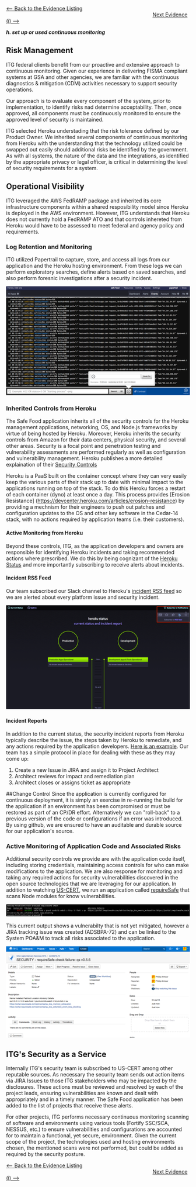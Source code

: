 [<-- Back to the Evidence Listing](https://github.com/itgfirm/safe-food/edit/master/Evidence)  &nbsp;&nbsp;&nbsp;&nbsp;&nbsp;&nbsp;&nbsp;&nbsp;&nbsp;&nbsp;&nbsp;&nbsp;&nbsp;&nbsp;&nbsp;&nbsp;&nbsp;&nbsp;&nbsp;&nbsp;&nbsp;&nbsp;&nbsp;&nbsp;&nbsp;&nbsp;&nbsp;&nbsp;&nbsp;&nbsp;&nbsp;&nbsp;&nbsp;&nbsp;&nbsp;&nbsp;&nbsp;&nbsp;&nbsp;&nbsp;&nbsp;&nbsp;&nbsp;&nbsp;&nbsp;&nbsp;&nbsp;&nbsp;&nbsp;&nbsp;&nbsp;&nbsp;&nbsp;&nbsp;&nbsp;&nbsp;&nbsp;&nbsp;&nbsp;&nbsp;&nbsp;&nbsp;&nbsp;&nbsp;&nbsp;&nbsp;&nbsp;&nbsp;&nbsp;&nbsp;&nbsp;&nbsp;&nbsp;&nbsp;&nbsp;&nbsp;&nbsp;&nbsp;&nbsp;&nbsp;&nbsp;&nbsp;&nbsp;&nbsp;&nbsp;&nbsp;&nbsp;&nbsp;&nbsp;&nbsp;&nbsp;&nbsp;&nbsp;&nbsp;&nbsp;&nbsp;&nbsp;&nbsp;&nbsp;&nbsp;&nbsp;&nbsp;[Next Evidence (i) -->](https://github.com/itgfirm/safe-food/edit/master/Evidence/i)

***h. set up or used continuous monitoring***

## Risk Management

ITG federal clients benefit from our proactive and extensive approach to continuous monitoring. Given our experience in delivering FISMA compliant systems at GSA and other agencies, we are familiar with the continuous diagnostics & mitigation (CDM) activities necessary to support security operations. 

Our approach is to evaluate every component of the system, prior to implementation, to identify risks nad determine acceptability. Then, once approved, all components must be continuously monitored to ensure the approved level of security is maintained.  

ITG selected Heroku understading that the risk tolerance defined by our Product Owner. We inherited several components of continuous monitoring from Heroku with the understanding that the technology utilized could be swapped out easily should additional risks be identified by the government. As with all systems, the nature of the data and the integrations, as identified by the appropriate privacy or legal officer, is critical in determining the level of security requirements for a system.

## Operational Visibility
ITG leveraged the AWS FedRAMP package and inherited its core infrastructure components within a shared resposibility model since Heroku is deployed in the AWS environment. However, ITG understands that Heroku does not currently hold a FedRAMP ATO and that controls inhereted from Heroku would have to be assessed to meet federal and agency policy and requirements.

### Log Retention and Monitoring
ITG utilized Papertrail to capture, store, and access all logs from our application and the Heroku hosting environment.  From these logs we can perform exploratory searches, define alerts based on saved searches, and also perform foresnic investigations after a security incident.

![image of papertrail](papertrail_logs.png)

### Inherited Controls from Heroku
The Safe Food application inherits all of the security controls for the Heroku management applications, networking, OS, and Node.js frameworks by virtue of being hosted by Heroku.  Moreover, Heroku inherits the security controls from Amazon for their data centers, physical security, and several other areas.  Security is a focal point and penetration testing and vulnerability assessments are performed regularly as well as configuration and vulnerability management.  Heroku publishes a more detailed explaination of their [Security Controls](https://www.heroku.com/policy/security)

Heroku is a PaaS built on the container concept where they can very easily keep the various parts of their stack up to date with minimal impact to the applications running on top of the stack.  To do this Heroku forces a restart of each container (dyno) at least once a day.  This process provides [Erosion Resistance] (https://devcenter.heroku.com/articles/erosion-resistance) by providing a mechnism for their engineers to push out patches and configuration updates to the OS and other key software in the Cedar-14 stack, with no actions required by application teams (i.e. their customers).

#### Active Monitoring from Heroku
Beyond these controls, ITG, as the application developers and owners are  responsible for identifying Heroku incidents and taking recommended actions where prescribed.  We do this by being cognizant of the [Heroku Status](https://status.heroku.com) and more importantly subscribing to receive alerts about incidents.

#### Incident RSS Feed
Our team subscribed our Slack channel to Heroku's [incident RSS feed](https://status.heroku.com/feed) so we are alerted about every platform issue and security incident.

![Image of Heroku Status Page](heroku_status.png)

#### Incident Reports
In addition to the current status, the security incident reports from Heroku typically describe the issue, the steps taken by Heroku to remediate, and any actions required by the application developers.  [Here is an example](heroku_sample_incident.png). Our team has a simple protocol in place for dealing with these as they may come up:

1. Create a new Issue in JIRA and assign it to Project Architect
2. Architect reviews for impact and remediation plan
3. Architect closes or assigns ticket as appropriate

##Change Control
Since the application is currently configured for continuous deployment, it is simply an exercise in re-running the build for the application if an environment has been compromised or must be restored as part of an CP/DR effort. Alternatively we can "roll-back" to a previous version of the code or configurations if an error was introduced. By using github, we are ensured to have an auditable and durable source for our application's source.

### Active Monitoring of Application Code and Associated Risks
Additional security controls we provide are with the application code itself, including storing credentials, maintaining access controls for who can make modifications to the application. We are also response for monitoring and taking any required actions for security vulnerabilities discovered in the open source technologies that we are leveraging for our application. In addition to watching [US-CERT](https://www.us-cert.gov/ncas/alerts), we run an application called [requireSafe](https://requiresafe.com/) that scans Node modules for know vulnerabilities.

![requiresafe output image](requireSafe.png)

This current output shows a vulnerabilty that is not yet mitigated, however a JIRA tracking issue was created (ADSBPA-72) and can be linked to the System POA&M to track all risks associated to the application.

![Jira ADSBPA-72 image](jira_security_issue.png)

## ITG's Security as a Service
Internally ITG's security team is subscribed to US-CERT among other reputable sources.  As necessary the security team sends out action items via JIRA Issues to those ITG stakeholders who may be impacted by the disclosures. These actions must be reviewed and resolved by each of the project leads, ensuring vulnerabilities are known and dealt with appropriately and in a timely manner. The Safe Food application has been added to the list of projects that receive these alerts.

For other projects, ITG performs necessary continuous monitoring scanning of software and environments using various tools (Fortify SSC/SCA, NESSUS, etc.) to ensure vulnerabilities and configurations are accounted for to maintain a functional, yet secure, environment.  Given the current scope of the project, the technologies used and hosting environments chosen, the mentioned scans were not performed, but could be added as required by the security posture.

[<-- Back to the Evidence Listing](https://github.com/itgfirm/safe-food/edit/master/Evidence)  &nbsp;&nbsp;&nbsp;&nbsp;&nbsp;&nbsp;&nbsp;&nbsp;&nbsp;&nbsp;&nbsp;&nbsp;&nbsp;&nbsp;&nbsp;&nbsp;&nbsp;&nbsp;&nbsp;&nbsp;&nbsp;&nbsp;&nbsp;&nbsp;&nbsp;&nbsp;&nbsp;&nbsp;&nbsp;&nbsp;&nbsp;&nbsp;&nbsp;&nbsp;&nbsp;&nbsp;&nbsp;&nbsp;&nbsp;&nbsp;&nbsp;&nbsp;&nbsp;&nbsp;&nbsp;&nbsp;&nbsp;&nbsp;&nbsp;&nbsp;&nbsp;&nbsp;&nbsp;&nbsp;&nbsp;&nbsp;&nbsp;&nbsp;&nbsp;&nbsp;&nbsp;&nbsp;&nbsp;&nbsp;&nbsp;&nbsp;&nbsp;&nbsp;&nbsp;&nbsp;&nbsp;&nbsp;&nbsp;&nbsp;&nbsp;&nbsp;&nbsp;&nbsp;&nbsp;&nbsp;&nbsp;&nbsp;&nbsp;&nbsp;&nbsp;&nbsp;&nbsp;&nbsp;&nbsp;&nbsp;&nbsp;&nbsp;&nbsp;&nbsp;&nbsp;&nbsp;&nbsp;&nbsp;&nbsp;&nbsp;&nbsp;&nbsp;[Next Evidence (i) -->](https://github.com/itgfirm/safe-food/edit/master/Evidence/i)
